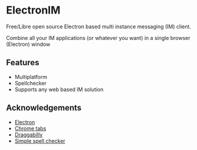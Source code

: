 # ElectronIM

Free/Libre open source Electron based multi instance messaging (IM) client.

Combine all your IM applications (or whatever you want) in a single browser (Electron) window

## Features

- Multiplatform
- Spellchecker
- Supports any web based IM solution


## Acknowledgements

- [Electron](https://electronjs.org/)
- [Chrome tabs](https://github.com/adamschwartz/chrome-tabs#readme)
- [Draggabilly](https://github.com/desandro/draggabilly)
- [Simple spell checker](https://github.com/jfmdev/simple-spellchecker)
